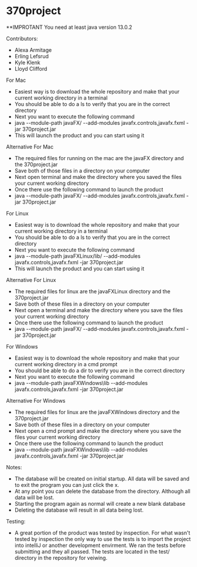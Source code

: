 # 370project
**IMPROTANT You need at least java version 13.0.2

Contributors:
 - Alexa Armitage
 - Erling Lefsrud
 - Kyle Klenk
 - Lloyd Clifford

For Mac
 - Easiest way is to download the whole repository and make that your current working directory in a terminal
 - You should be able to do a ls to verify that you are in the correct directory
 - Next you want to execute the following command
 - java --module-path javaFX/ --add-modules javafx.controls,javafx.fxml -jar 370project.jar
 - This will launch the product and you can start using it

Alternative For Mac
 - The required files for running on the mac are the javaFX directory and the 370project.jar
 - Save both of those files in a directory on your computer
 - Next open terminal and make the directory where you saved the files your current working directory
 - Once there use the following command to launch the product
 - java --module-path javaFX/ --add-modules javafx.controls,javafx.fxml -jar 370project.jar

For Linux
 - Easiest way is to download the whole repository and make that your current working directory in a terminal
 - You should be able to do a ls to verify that you are in the correct directory
 - Next you want to execute the following command
 - java --module-path javaFXLinux/lib/ --add-modules javafx.controls,javafx.fxml -jar 370project.jar
 - This will launch the product and you can start using it

Alternative For Linux
 - The required files for linux are the javaFXLinux directory and the 370project.jar
 - Save both of these files in a directory on your computer
 - Next open a terminal and make the directory where you save the files your current working directory
 - Once there use the following command to launch the product
 - java --module-path javaFX/ --add-modules javafx.controls,javafx.fxml -jar 370project.jar

For Windows
 - Easiest way is to download the whole repository and make that your current working directory in a cmd prompt
 - You should be able to do a dir to verify you are in the correct directory
 - Next you want to execute the following command
 - java --module-path javaFXWindows\lib --add-modules javafx.controls,javafx.fxml -jar 370project.jar

Alternative For Windows
 - The required files for linux are the javaFXWindows directory and the 370project.jar
 - Save both of these files in a directory on your computer
 - Next open a cmd prompt and make the directory where you save the files your current working directory
 - Once there use the following command to launch the product
 - java --module-path javaFXWindows\lib --add-modules javafx.controls,javafx.fxml -jar 370project.jar

 Notes:
 - The database will be created on initial startup. All data will be saved and to exit the program you can just click the x.
 - At any point you can delete the database from the directory. Although all data will be lost. 
 - Starting the program again as normal will create a new blank database
 - Deleting the database will result in all data being lost.

Testing:
 - A great portion of the product was tested by inspection. For what wasn't tested by inspection the only way to use the tests 
 is to import the project into intelliJ or another development envirment. 
 We ran the tests before submitting and they all passed. The tests are located in the test/ 
 directory in the repository for veiwing.
